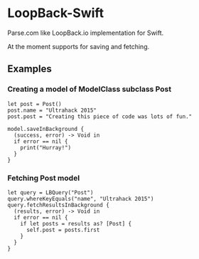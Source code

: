 # LoopBack-Swift
Parse.com like LoopBack.io implementation for Swift.

At the moment supports for saving and fetching. 

## Examples

### Creating a model of ModelClass subclass Post
```
let post = Post()
post.name = "Ultrahack 2015"
post.post = "Creating this piece of code was lots of fun."

model.saveInBackground {
  (success, error) -> Void in
  if error == nil {
    print("Hurray!")
  }
}
```
### Fetching Post model
```
let query = LBQuery("Post")
query.whereKeyEquals("name", "Ultrahack 2015")
query.fetchResultsInBackground {
  (results, error) -> Void in
  if error == nil {
    if let posts = results as? [Post] {
      self.post = posts.first
    }
  }
}
```

